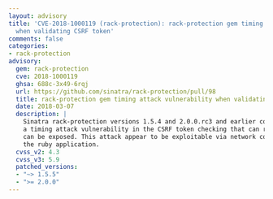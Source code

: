 ```yaml
---
layout: advisory
title: 'CVE-2018-1000119 (rack-protection): rack-protection gem timing attack vulnerability
  when validating CSRF token'
comments: false
categories:
- rack-protection
advisory:
  gem: rack-protection
  cve: 2018-1000119
  ghsa: 688c-3x49-6rqj
  url: https://github.com/sinatra/rack-protection/pull/98
  title: rack-protection gem timing attack vulnerability when validating CSRF token
  date: 2018-03-07
  description: |
    Sinatra rack-protection versions 1.5.4 and 2.0.0.rc3 and earlier contains
    a timing attack vulnerability in the CSRF token checking that can result in signatures
    can be exposed. This attack appear to be exploitable via network connectivity to
    the ruby application.
  cvss_v2: 4.3
  cvss_v3: 5.9
  patched_versions:
  - "~> 1.5.5"
  - ">= 2.0.0"
---
```

